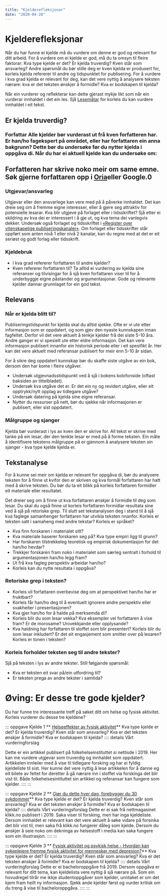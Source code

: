 ```yaml
---
title: "Kjelderefleksjonar"
date: "2020-04-28"
---
```

# Kjelderefleksjonar
Når du har funne ei kjelde må du vurdere om denne er god og relevant for ditt arbeid. For å vurdere om ei kjelde er god, må du ta omsyn til fleire faktorar: Kva type kjelde er det? Er kjelda truverdig? Kven står som ansvarleg? Andre spørsmål du bør stille deg er kven kjelda er produsert for, korleis kjelda refererer til andre og tidspunktet for publisering. For å vurdere i kva grad kjelda er relevant for deg, kan det vere nyttig å analysere teksten nærare: kva er det teksten ønskjer å formidle? Kva er bodskapen til kjelda?

Når ein vurderer og reflekterar kan dette gjerast mykje likt som når ein vurderar innhaldet i det ein les. Sjå [Lesemåtar](/studieteknikk/lesemåter) for korleis du kan vurdere innhaldet i eit tekst. 

## Er kjelda truverdig?

### Forfattar Alle kjelder bør vurderast ut frå kven forfatteren har. Er han/ho fagekspert på området, eller har forfattaren ein anna bakgrunn? Dette bør du undersøke før du nytter kjelda i oppgåva di. Når du har ei aktuell kjelde kan du undersøke om: 
Forfatteren har skrive noko meir om same emne. Søk gjerne forfattaren opp i [Oria](https://oria.no "Oria")eller Google.0
- 
### Utgjevar/ansvarleg

Utgjevar eller den ansvarlege kan vere med på å påverke innhaldet. Det kan dreie seg om å fremme eigne interesser, eller å gjere seg attraktiv for potensielle lesarar. Kva blir utgjeve på forlaget eller i tidsskriftet? Sjå etter ei skildring av kva dei er interessert i å gje ut, og kva tema dei vanlegvis dekker. Undersøk også forlaget og tidsskriftet i [«Register over vitenskapelige publiseringskanaler»](https://dbh.nsd.uib.no/publiseringskanaler/Forside). Om forlaget eller tidsskrifter står oppført som anten nivå 1 eller nivå 2 kanalar, kan du regne med at det er eit seriøst og godt forlag eller tidsskrift. 

### Kjeldebruk
- I kva grad refererer forfattaren til andre kjelder?
- Kven refererer forfattaren til?
Ta alltid ei vurdering av kjelda sine referanser og tilvisingar for å sjå kven forfattaren viser til for å underbyggje eigne påstander og argumentasjonar. Gode og relevante kjelder dannar grunnlaget for ein god tekst. 


## Relevans

### Når er kjelda blitt til?
Publiseringstidspunkt for kjelda skal du alltid sjekke. Ofte er vi ute etter informasjon som er oppdatert, og som gjev den nyaste kunnskapen innan fagfeltet. Derfor vil det vere aktuelt å tenkje kjelder frå dei siste 5-10 åra. Andre ganger er vi spesielt ute etter eldre informasjon. Det kan vere informasjon publisert innanfor ein historisk periode eller i eit spesifikt år. Her kan det vere aktuelt med referansar publisert for meir enn 5-10 år sidan. 

For å sikre deg oppdatert kunnskap bør du skaffe siste utgåve av ein bok, dersom den har kome i fleire utgåver. 
- Undersøk utgjevnadsstidspunkt ved å sjå i bokens kolofonside (oftast baksiden av tittelbladet).
- Undersøk kva utgåve det er. Er det ein ny og revidert utgåve, eller eit opptrykk/nytt opplag av tidlegare utgåve?  
- Undersøk datering på kjelda sine eigne referansar.
- Nytter du ressurser på nett, bør du sjekke når informasjonen er publisert, eller sist oppdatert.

### Målgruppe og sjanger

Kjelda bør vurderast i lys av kven den er skrive for. All tekst er skrive med tanke på ein lesar, der den tenkte lesar er med på å forme teksten. Ein måte å identifisere tekstens målgruppe på er gjennom å analysere teksten sin sjanger - kva type kjelde kjelda er. 

## Tekstanalyse
For å kunne sei meir om kjelda er relevant for oppgåva di, bør du analysere teksten for å finne ut kvifor den er skriven og kva formål forfattaren har hatt med å skrive teksten. Du bør du ta eit blikk på korleis forfattaren formidler eit materiale eller resultatet. 

Det dreier seg om å finne ut kva forfattaren ønskjer å formidle til deg som lesar. Du skal du også finne ut korleis forfattaren formidlar resultata sine ved å sjå på retoriske grep. Til slutt set tekstanalysen deg i stand til å sjå kva faglege samanhenger forfattaren har utvikla teksten nnanfor. Korleis er teksten satt i samaheng med andre tekstar? Korleis er språket? 

- Kva finn forskaren i materialet sitt?
- Kva materiale baserer forskaren seg på? Kva type empiri ligg til grunn?
- Har forskaren tilstrekkeleg teoretisk og empirisk dokumentasjon for det han/ho hevdar?
- Trekkjer forskaren fram noko i materialet som særleg sentralt i forhold til argumentasjonen han/ho legg fram? 
- Ut frå kva fagleg perspektiv arbeidar han/ho?
- Korleis kan du nytte resultata i oppgåva?

### Retoriske grep i teksten?

- Korleis vil forfattaren overbevise deg om at perspektivet han/ho har er fruktbart?
- Korleis får han/ho deg til å eventuelt ignorere andre perspektiv eller svakheiter i presentasjonen?
- Kva gjer han/ho for å halde på merksemda di?
- Korleis blir du som lesar vekka? Kva eksempler vel forfattaren å vise fram? Er de morosame? Urovekkjande eller opplysande?  
- Kva haldning har forfattaren til stoffet som blir presentert? Korleis blir du som lesar inkludert? Er det eit engasjement som smitter over på lesaren? Korleis er tonen i teksten? 

### Korleis forholder teksten seg til andre tekster?

Sjå på teksten i lys av andre tekster. Still følgjande spørsmål:

- Kva er teksten eit svar på/ein utfordring til?
- Er teksten prega av andre tekster i samtida?


# Øving: Er desse tre gode kjelder? 

Du har funne tre interessante treff på søket ditt om helse og fysisk aktivitet. Korleis vurderer du desse tre kjeldene? 

::: oppgave Kjelde 1
** [Helseeffekter av fysisk aktivitet](https://www.fhi.no/ml/aktivitet/helseeffekter-av-fysisk-aktivitet/)**
Kva type kjelde er det? Er kjelda truverdig? Kven står som ansvarleg? Kva er det teksten ønskjer å formidle? Kva er bodskapen til kjelda?
:::: details Vårt vurderingforslag

Dette er ein artikkel publisert på folkehelseinstituttet si nettisde i 2019. Her kan me vurdere utgjevar som truverdig og innhaldet som oppdatert. Artikkelen innleiier med å vise til tidlegare forsking og har ei fyldig kjeldeliste til sist. Her kunne det vere nyttig å lese artikkelen for å danne eg eit bilete av feltet for deretter å gå nærare inn i stoffet via forskinga det blir vist til. Både folkehelsesintituttet sin artikkel og referansar kan fungere som kjelder.
::::
::: 

::: oppgave Kjelde 2
** [Gjør du dette hver dag, forebygger du 30 sykdommer]( https://www.klikk.no/helse/gar-du-i-rask-gange-hver-dag-forebygger-du-mot-30-ulike-sykdommer-6817180)**
Kva type kjelde er det? Er kjelda truverdig? Kven står som ansvarleg? Kva er det teksten ønskjer å formidle? Kva er bodskapen til kjelda?
:::: details Vårt vurderingsforslag 
Dette er ei sak frå nettmagasinet klikk.no publisert i 2019. Saka viser til forsking, men har inga kjeldeliste. Dersom innhaldet er relevant kan det vere aktuelt å søke vidare på forsinka det blir vist til, men saka frå klikk.no fungerer dåleg som kjelde. Dersom du ønskjer å seie noko om dekninga av helsestoff i media kan  saka fungere som ein illustrasjon. 
::::
::: 

::: oppgave Kjelde 3
** [Fysisk aktivitet og psykisk helse - Hvordan kan sykepleiere fremme fysisk aktivitet for mennesker med depresjon?]( https://hdl.handle.net/11250/2653415)**
Kva type kjelde er det? Er kjelda truverdig? Kven står som ansvarleg? Kva er det teksten ønskjer å formidle? Kva er bodskapen til kjelda?
:::: details Vårt vurderingforslag
Dette er ei bacheloroppgåve frå 2019. Dersom oppgåva er relevant for ditt tema, kan kjeldelista vere nyttig å sjå nærare på. Som ein hovudregel tilrår me ikkje studentoppgåver som kjelder, unntaket er om det kjem fram heilt ny informasjon. Sjekk ande kjelder først og vurder kritisk om du treng å vise til bacheloroppgåva.
::::
::: 
